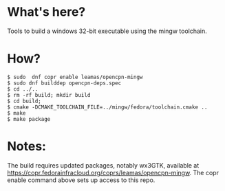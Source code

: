 What's here?
============

Tools to build a windows 32-bit executable using the mingw toolchain.

How?
====
    $ sudo  dnf copr enable leamas/opencpn-mingw
    $ sudo dnf builddep opencpn-deps.spec
    $ cd ../..
    $ rm -rf build; mkdir build
    $ cd build;
    $ cmake -DCMAKE_TOOLCHAIN_FILE=../mingw/fedora/toolchain.cmake ..
    $ make
    $ make package

Notes:
=====
The build requires updated packages, notably wx3GTK, available at
https://copr.fedorainfracloud.org/coprs/leamas/opencpn-mingw.
The copr enable command above sets up access to this repo.
